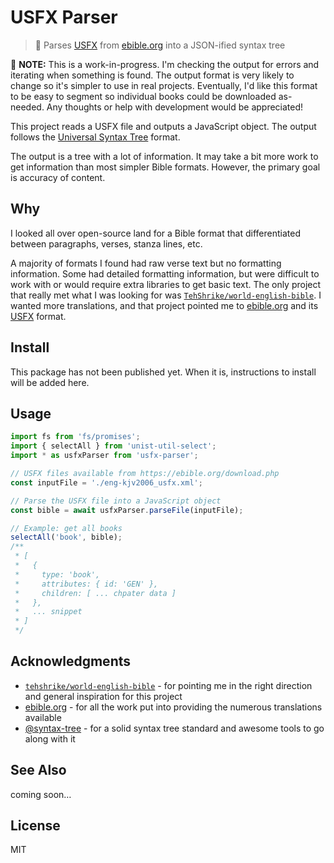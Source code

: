 # USFX Parser

> 🎄 Parses [USFX] from [ebible.org] into a JSON-ified syntax tree

🚧 **NOTE:** This is a work-in-progress. I'm checking the output for errors and
iterating when something is found. The output format is very likely to change
so it's simpler to use in real projects. Eventually, I'd like this format to be
easy to segment so individual books could be downloaded as-needed. Any thoughts
or help with development would be appreciated!

This project reads a USFX file and outputs a JavaScript object. The output
follows the [Universal Syntax Tree] format.

The output is a tree with a lot of information. It may take a bit more work to
get information than most simpler Bible formats. However, the primary goal is
accuracy of content.

## Why

I looked all over open-source land for a Bible format that differentiated
between paragraphs, verses, stanza lines, etc.

A majority of formats I found had raw verse text but no formatting information.
Some had detailed formatting information, but were difficult to work with or
would require extra libraries to get basic text. The only project that really
met what I was looking for was [`TehShrike/world-english-bible`]. I wanted more
translations, and that project pointed me to [ebible.org] and its [USFX] format.

## Install

This package has not been published yet. When it is, instructions to install
will be added here.

<!--
Using [Yarn]:

```bash
$ yarn add ebible-usfx-parser
```

…or using [npm]:

```bash
$ npm i --save ebible-usfx-parser
```
-->

## Usage

```js
import fs from 'fs/promises';
import { selectAll } from 'unist-util-select';
import * as usfxParser from 'usfx-parser';

// USFX files available from https://ebible.org/download.php
const inputFile = './eng-kjv2006_usfx.xml';

// Parse the USFX file into a JavaScript object
const bible = await usfxParser.parseFile(inputFile);

// Example: get all books
selectAll('book', bible);
/**
 * [
 *   {
 *     type: 'book',
 *     attributes: { id: 'GEN' },
 *     children: [ ... chpater data ]
 *   },
 *   ... snippet
 * ]
 */
```

## Acknowledgments

- [`tehshrike/world-english-bible`] - for pointing me in the right direction and
  general inspiration for this project
- [ebible.org] - for all the work put into providing the numerous translations
  available
- [@syntax-tree] - for a solid syntax tree standard and awesome tools to go
  along with it

## See Also

coming soon…

## License

MIT

[ebible.org]: https://ebible.org/
[npm]: https://www.npmjs.com/
[`tehshrike/world-english-bible`]: https://github.com/TehShrike/world-english-bible
[universal syntax tree]: https://github.com/syntax-tree/unist
[@syntax-tree]: https://github.com/syntax-tree
[usfx]: https://ebible.org/usfx/
[yarn]: https://yarnpkg.com/
